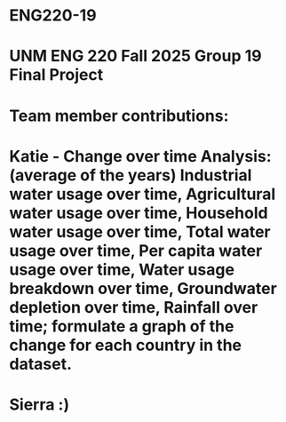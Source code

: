 # ENG220-19
# UNM ENG 220 Fall 2025 Group 19 Final Project
# Team member contributions:
# Katie - Change over time Analysis: (average of the years) Industrial water usage over time, Agricultural water usage over time, Household water usage over time, Total water usage over time, Per capita water usage over time, Water usage breakdown over time, Groundwater depletion over time, Rainfall over time; formulate a graph of the change for each country in the dataset.
# Sierra :)
